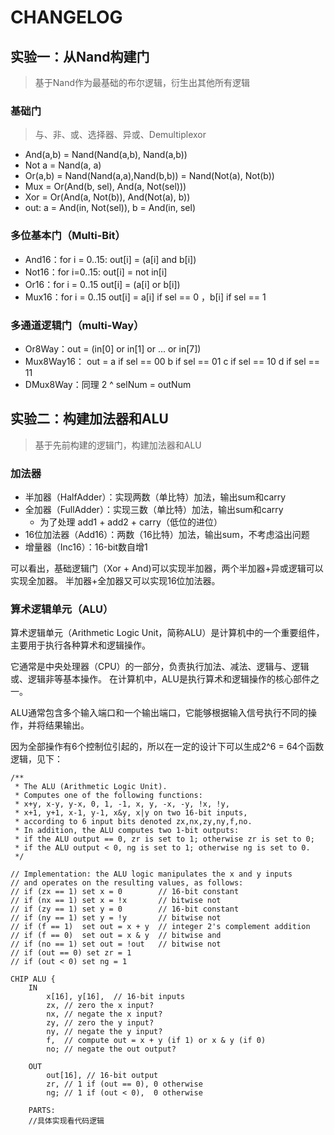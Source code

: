 # CHANGELOG

## 实验一：从Nand构建门

> 基于Nand作为最基础的布尔逻辑，衍生出其他所有逻辑

### 基础门
> 与、非、或、选择器、异或、Demultiplexor
- And(a,b) = Nand(Nand(a,b), Nand(a,b))
- Not a = Nand(a, a)
- Or(a,b) = Nand(Nand(a,a),Nand(b,b)) = Nand(Not(a), Not(b))
- Mux = Or(And(b, sel), And(a, Not(sel)))
- Xor = Or(And(a, Not(b)), And(Not(a), b))
- out: a = And(in, Not(sel)), b = And(in, sel)

### 多位基本门（Multi-Bit）
- And16：for i = 0..15: out[i] = (a[i] and b[i])
- Not16：for i=0..15: out[i] = not in[i]
- Or16：for i = 0..15 out[i] = (a[i] or b[i])
- Mux16：for i = 0..15 out[i] = a[i] if sel == 0 ，b[i] if sel == 1

### 多通道逻辑门（multi-Way）
- Or8Way：out = (in[0] or in[1] or ... or in[7])
- Mux8Way16： out = a if sel == 00
                   b if sel == 01
                   c if sel == 10
                   d if sel == 11
- DMux8Way：同理 2 ^ selNum = outNum

## 实验二：构建加法器和ALU

> 基于先前构建的逻辑门，构建加法器和ALU

### 加法器
- 半加器（HalfAdder）：实现两数（单比特）加法，输出sum和carry
- 全加器（FullAdder）：实现三数（单比特）加法，输出sum和carry
  - 为了处理 add1 + add2 + carry（低位的进位）
- 16位加法器（Add16）：两数（16比特）加法，输出sum，不考虑溢出问题
- 增量器（Inc16）：16-bit数自增1

可以看出，基础逻辑门（Xor + And)可以实现半加器，两个半加器+异或逻辑可以实现全加器。
半加器+全加器又可以实现16位加法器。

### 算术逻辑单元（ALU）
算术逻辑单元（Arithmetic Logic Unit，简称ALU）是计算机中的一个重要组件，主要用于执行各种算术和逻辑操作。

它通常是中央处理器（CPU）的一部分，负责执行加法、减法、逻辑与、逻辑或、逻辑非等基本操作。
在计算机中，ALU是执行算术和逻辑操作的核心部件之一。

ALU通常包含多个输入端口和一个输出端口，它能够根据输入信号执行不同的操作，并将结果输出。

因为全部操作有6个控制位引起的，所以在一定的设计下可以生成2^6 = 64个函数逻辑，见下：


```
/**
 * The ALU (Arithmetic Logic Unit).
 * Computes one of the following functions:
 * x+y, x-y, y-x, 0, 1, -1, x, y, -x, -y, !x, !y,
 * x+1, y+1, x-1, y-1, x&y, x|y on two 16-bit inputs, 
 * according to 6 input bits denoted zx,nx,zy,ny,f,no.
 * In addition, the ALU computes two 1-bit outputs:
 * if the ALU output == 0, zr is set to 1; otherwise zr is set to 0;
 * if the ALU output < 0, ng is set to 1; otherwise ng is set to 0.
 */

// Implementation: the ALU logic manipulates the x and y inputs
// and operates on the resulting values, as follows:
// if (zx == 1) set x = 0        // 16-bit constant
// if (nx == 1) set x = !x       // bitwise not
// if (zy == 1) set y = 0        // 16-bit constant
// if (ny == 1) set y = !y       // bitwise not
// if (f == 1)  set out = x + y  // integer 2's complement addition
// if (f == 0)  set out = x & y  // bitwise and
// if (no == 1) set out = !out   // bitwise not
// if (out == 0) set zr = 1
// if (out < 0) set ng = 1

CHIP ALU {
    IN  
        x[16], y[16],  // 16-bit inputs        
        zx, // zero the x input?
        nx, // negate the x input?
        zy, // zero the y input?
        ny, // negate the y input?
        f,  // compute out = x + y (if 1) or x & y (if 0)
        no; // negate the out output?

    OUT 
        out[16], // 16-bit output
        zr, // 1 if (out == 0), 0 otherwise
        ng; // 1 if (out < 0),  0 otherwise

    PARTS:
    //具体实现看代码逻辑
```